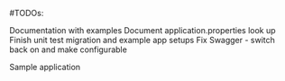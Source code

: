 #TODOs:

Documentation with examples
Document application.properties look up
Finish unit test migration and example app setups
Fix Swagger - switch back on and make configurable


 
Sample application
